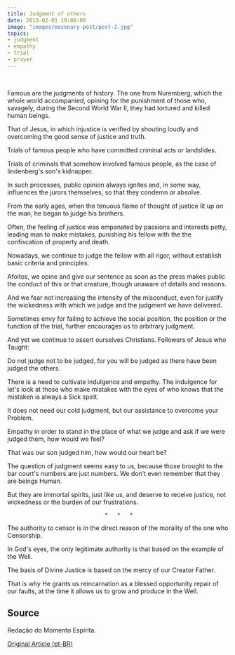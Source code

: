 ```yaml
---
title: Judgment of others
date: 2019-02-01 19:00:00
image: "images/masonary-post/post-2.jpg"
topics: 
- judgment
- empathy
- trial
- prayer
---
```

 

Famous are the judgments of history. The one from Nuremberg, which the whole world
accompanied, opining for the punishment of those who, savagely, during the Second
World War II, they had tortured and killed human beings.

That of Jesus, in which injustice is verified by shouting loudly and overcoming the good
sense of justice and truth.

Trials of famous people who have committed criminal acts or landslides.

Trials of criminals that somehow involved famous people,
as the case of lindenberg's son's kidnapper.

In such processes, public opinion always ignites and, in some way,
influences the jurors themselves, so that they condemn or absolve.

From the early ages, when the tenuous flame of thought of justice
lit up on the man, he began to judge his brothers.

Often, the feeling of justice was empanated by passions and interests
petty, leading man to make mistakes, punishing his fellow with the
the confiscation of property and death.

Nowadays, we continue to judge the fellow with all rigor, without
establish basic criteria and principles.

Afoitos, we opine and give our sentence as soon as the press makes public the
conduct of this or that creature, though unaware of details and reasons.

And we fear not increasing the intensity of the misconduct, even for
justify the wickedness with which we judge and the judgment we have delivered.

Sometimes envy for failing to achieve the social position, the position
or the function of the trial, further encourages us to arbitrary judgment.

And yet we continue to assert ourselves Christians. Followers of Jesus who
Taught:

Do not judge not to be judged, for you will be judged as
there have been judged the others.

There is a need to cultivate indulgence and empathy. The indulgence for
let's look at those who make mistakes with the eyes of who knows that the mistaken is always a
Sick spirit.

It does not need our cold judgment, but our assistance to overcome your
Problem.

Empathy in order to stand in the place of what we judge and
ask if we were judged them, how would we feel?

That was our son judged him, how would our heart be?

The question of judgment seems easy to us, because those brought to the bar
court's numbers are just numbers. We don't even remember that they are beings
Human.

But they are immortal spirits, just like us, and deserve to receive justice, not
wickedness or the burden of our frustrations.

                                   *   *   *

The authority to censor is in the direct reason of the morality of the one who
Censorship.

In God's eyes, the only legitimate authority is that based on the example of the
Well.

The basis of Divine Justice is based on the mercy of our Creator Father.

That is why He grants us reincarnation as a blessed opportunity
repair of our faults, at the time it allows us to grow and produce in the
Well.

## Source
Redação do Momento Espírita.

[Original Article (pt-BR)](http://momento.com.br/pt/ler_texto.php?id=1556)
